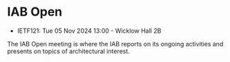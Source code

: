 # IAB Open
* <IETFschedule>IETF121: Tue 05 Nov 2024 13:00 - Wicklow Hall 2B</IETFschedule>

The IAB Open meeting is where the IAB reports on its ongoing activities and presents on topics of architectural interest.


